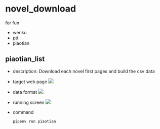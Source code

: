 # novel_download
for fun
* wenku
* ptt
* piaotian


## piaotian_list
* description:
    Download each novel first pages and build the csv data
* target web page
    ![](https://i.imgur.com/sROPaxM.png)

* data format
    ![](https://i.imgur.com/fGPU6dK.png)
* running screen
    ![](https://i.imgur.com/IwE6Vh4.png)

* command
    ```
    pipenv run piaotian
    ```
